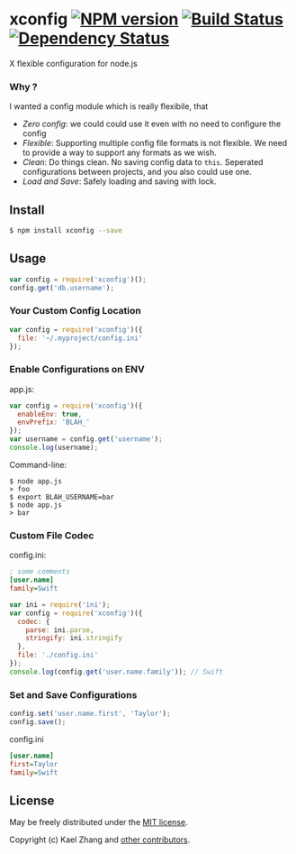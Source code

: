 # xconfig [![NPM version](https://badge.fury.io/js/xconfig.svg)](http://badge.fury.io/js/xconfig) [![Build Status](https://travis-ci.org/kaelzhang/node-xconfig.svg?branch=master)](https://travis-ci.org/kaelzhang/node-xconfig) [![Dependency Status](https://gemnasium.com/kaelzhang/node-xconfig.svg)](https://gemnasium.com/kaelzhang/node-xconfig)

X flexible configuration for node.js

### Why ?

I wanted a config module which is really flexibile, that

- _Zero config_: we could could use it even with no need to configure the config
- _Flexible_: Supporting multiple config file formats is not flexible. We need to provide a way to support any formats as we wish.
- _Clean_: Do things clean. No saving config data to `this`. Seperated configurations between projects, and you also could use one.
- _Load and Save_: Safely loading and saving with lock.


## Install

```sh
$ npm install xconfig --save
```

## Usage

```js
var config = require('xconfig')();
config.get('db.username');
```

### Your Custom Config Location

```js
var config = require('xconfig')({
  file: '~/.myproject/config.ini'
});
```

### Enable Configurations on ENV

app.js:

```js
var config = require('xconfig')({
  enableEnv: true,
  envPrefix: 'BLAH_'
});
var username = config.get('username');
console.log(username);
```

Command-line:

```
$ node app.js
> foo
$ export BLAH_USERNAME=bar
$ node app.js
> bar
```

### Custom File Codec

config.ini:

```ini
; some comments
[user.name]
family=Swift
```

```js
var ini = require('ini');
var config = require('xconfig')({
  codec: {
    parse: ini.parse,
    stringify: ini.stringify
  },
  file: './config.ini'
});
console.log(config.get('user.name.family')); // Swift
```

### Set and Save Configurations

```js
config.set('user.name.first', 'Taylor');
config.save();
```

config.ini
```ini
[user.name]
first=Taylor
family=Swift
```

## License

May be freely distributed under the [MIT license](https://raw.githubusercontent.com/kaelzhang/node-xconfig/master/LICENSE-MIT).

Copyright (c) Kael Zhang and [other contributors](https://github.com/kaelzhang/node-xconfig/graphs/contributors).
